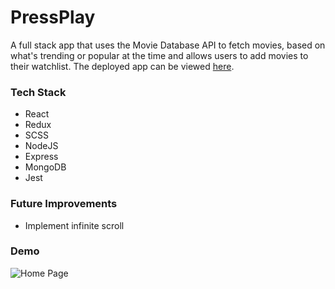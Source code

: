 # PressPlay

A full stack app that uses the Movie Database API to fetch movies, based on what's trending or popular at the time and allows users to add movies to their watchlist. The deployed app can be viewed [here](https://press-play.vercel.app/).

### Tech Stack

-   React
-   Redux
-   SCSS
-   NodeJS
-   Express
-   MongoDB
-   Jest

### Future Improvements

-   Implement infinite scroll

### Demo

![Home Page](client/src/images/demo.gif)
